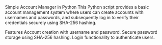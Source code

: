 Simple Account Manager in Python
This Python script provides a basic account management system where users can create accounts with usernames and passwords, and subsequently log in to verify their credentials securely using SHA-256 hashing.

Features
Account creation with username and password.
Secure password storage using SHA-256 hashing.
Login functionality to authenticate users.
